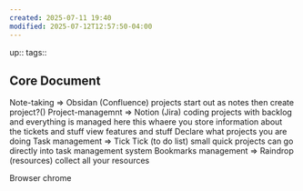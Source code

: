 ```yaml
---
created: 2025-07-11 19:40
modified: 2025-07-12T12:57:50-04:00
---
```

up::
tags::
## Core Document

Note-taking => Obsidan (Confluence)
	projects
		start out as notes then create project?()
Project-managemnt => Notion (Jira)
	coding projects with backlog and everything is managed here
	 this whaere you store information about the tickets and stuff 
	 view features and stuff
	 Declare what projects you are doing
Task management => Tick Tick (to do list)
	small quick projects can go directly into task management system
Bookmarks management => Raindrop (resources)
	collect all your resources
	
Browser chrome

